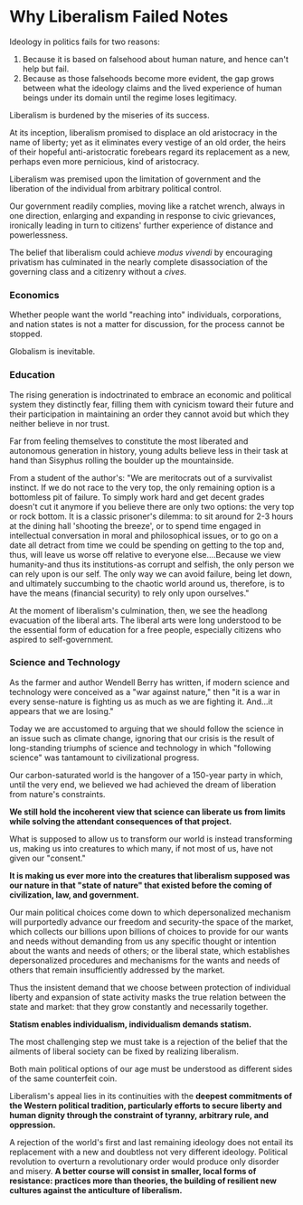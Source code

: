 # Why Liberalism Failed Notes

Ideology in politics fails for two reasons:

1. Because it is based on falsehood about human nature, and hence can't help but fail.
2. Because as those falsehoods become more evident, the gap grows between what the ideology claims and the lived experience of human beings under its domain until the regime loses legitimacy.

Liberalism is burdened by the miseries of its success.

At its inception, liberalism promised to displace an old aristocracy in the name of liberty; yet as it eliminates every vestige of an old order, the heirs of their hopeful anti-aristocratic forebears regard its replacement as a new, perhaps even more pernicious, kind of aristocracy.

Liberalism was premised upon the limitation of government and the liberation of the individual from arbitrary political control.

Our government readily complies, moving like a ratchet wrench, always in one direction, enlarging and expanding in response to civic grievances, ironically leading in turn to citizens' further experience of distance and powerlessness.

The belief that liberalism could achieve *modus vivendi* by encouraging privatism has culminated in the nearly complete disassociation of the governing class and a citizenry without a *cives*.

### Economics

Whether people want the world "reaching into" individuals, corporations, and nation states is not a matter for discussion, for the process cannot be stopped.

Globalism is inevitable.

### Education

The rising generation is indoctrinated to embrace an economic and political system they distinctly fear, filling them with cynicism toward their future and their participation in maintaining an order they cannot avoid but which they neither believe in nor trust.

Far from feeling themselves to constitute the most liberated and autonomous generation in history, young adults believe less in their task at hand than Sisyphus rolling the boulder up the mountainside.

From a student of the author's: "We are meritocrats out of a survivalist instinct. If we do not race to the very top, the only remaining option is a bottomless pit of failure. To simply work hard and get decent grades doesn't cut it anymore if you believe there are only two options: the very top or rock bottom. It is a classic prisoner's dilemma: to sit around for 2-3 hours at the dining hall 'shooting the breeze', or to spend time engaged in intellectual conversation in moral and philosophical issues, or to go on a date all detract from time we could be spending on getting to the top and, thus, will leave us worse off relative to everyone else....Because we view humanity-and thus its institutions-as corrupt and selfish, the only person we can rely upon is our self. The only way we can avoid failure, being let down, and ultimately succumbing to the chaotic world around us, therefore, is to have the means (financial security) to rely only upon ourselves."

At the moment of liberalism's culmination, then, we see the headlong evacuation of the liberal arts. The liberal arts were long understood to be the essential form of education for a free people, especially citizens who aspired to self-government.

### Science and Technology

As the farmer and author Wendell Berry has written, if modern science and technology were conceived as a "war against nature," then "it is a war in every sense-nature is fighting us as much as we are fighting it. And...it appears that we are losing."

Today we are accustomed to arguing that we should follow the science in an issue such as climate change, ignoring that our crisis is the result of long-standing triumphs of science and technology in which "following science" was tantamount to civilizational progress.

Our carbon-saturated world is the hangover of a 150-year party in which, until the very end, we believed we had achieved the dream of liberation from nature's constraints.

**We still hold the incoherent view that science can liberate us from limits while solving the attendant consequences of that project.**

What is supposed to allow us to transform our world is instead transforming us, making us into creatures to which many, if not most of us, have not given our "consent."

**It is making us ever more into the creatures that liberalism supposed was our nature in that "state of nature" that existed before the coming of civilization, law, and government.**

Our main political choices come down to which depersonalized mechanism will purportedly advance our freedom and security-the space of the market, which collects our billions upon billions of choices to provide for our wants and needs without demanding from us any specific thought or intention about the wants and needs of others; or the liberal state, which establishes depersonalized procedures and mechanisms for the wants and needs of others that remain insufficiently addressed by the market.

Thus the insistent demand that we choose between protection of individual liberty and expansion of state activity masks the true relation between the state and market: that they grow constantly and necessarily together. 

**Statism enables individualism, individualism demands statism.**

The most challenging step we must take is a rejection of the belief that the ailments of liberal society can be fixed by realizing liberalism.

Both main political options of our age must be understood as different sides of the same counterfeit coin.

Liberalism's appeal lies in its continuities with the **deepest commitments of the Western political tradition, particularly efforts to secure liberty and human dignity through the constraint of tyranny, arbitrary rule, and oppression.**

A rejection of the world's first and last remaining ideology does not entail its replacement with a new and doubtless not very different ideology. Political revolution to overturn a revolutionary order would produce only disorder and misery. **A better course will consist in smaller, local forms of resistance: practices more than theories, the building of resilient new cultures against the anticulture of liberalism.**

